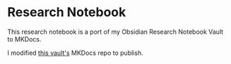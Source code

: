 # Research Notebook

This research notebook is a port of my Obsidian Research Notebook Vault to MKDocs.  

I modified [this vault's](https://github.com/s-blu/obsidian_dataview_example_vault) MKDocs repo to publish.  

